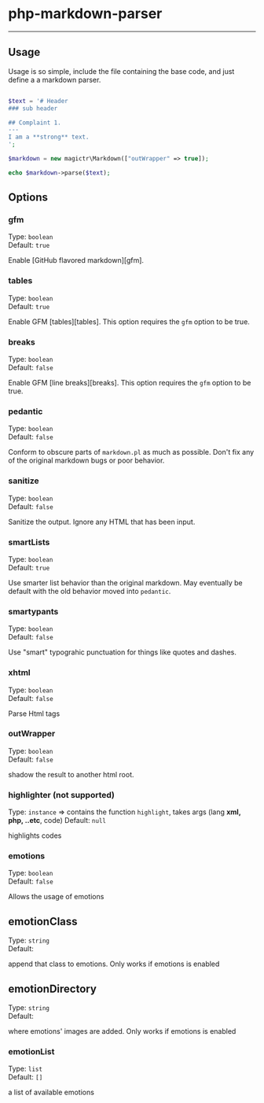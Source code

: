 # php-markdown-parser
----


## Usage
Usage is so simple, include the file containing the base code, and just define a a markdown parser.
```php

$text = '# Header
### sub header

## Complaint 1.
---
I am a **strong** text.
';

$markdown = new magictr\Markdown(["outWrapper" => true]);

echo $markdown->parse($text);
```

## Options
### gfm
Type: `boolean`  
Default: `true`

Enable [GitHub flavored markdown][gfm].

### tables
Type: `boolean`  
Default: `true`

Enable GFM [tables][tables].
This option requires the `gfm` option to be true.

### breaks
Type: `boolean`  
Default: `false`

Enable GFM [line breaks][breaks].
This option requires the `gfm` option to be true.

### pedantic
Type: `boolean`  
Default: `false`

Conform to obscure parts of `markdown.pl` as much as possible. Don't fix any of
the original markdown bugs or poor behavior.

### sanitize

Type: `boolean`  
Default: `false`

Sanitize the output. Ignore any HTML that has been input.

### smartLists

Type: `boolean`  
Default: `true`

Use smarter list behavior than the original markdown. May eventually be
default with the old behavior moved into `pedantic`.

### smartypants
Type: `boolean`  
Default: `false`

Use "smart" typograhic punctuation for things like quotes and dashes.

### xhtml
Type: `boolean`  
Default: `false`

Parse Html tags

### outWrapper
Type: `boolean`  
Default: `false`

shadow the result to another html root.

### highlighter (not supported)
Type: `instance` => contains the function `highlight`, takes args (lang **xml, php, ..etc**, code)
Default: `null`

highlights codes

### emotions
Type: `boolean`  
Default: `false`

Allows the usage of emotions

## emotionClass
Type: `string`  
Default: ` `

append that class to emotions. Only works if emotions is enabled

## emotionDirectory
Type: `string`  
Default: ` `

where emotions' images are added. Only works if emotions is enabled

### emotionList
Type: `list`  
Default: `[]`

a list of available emotions

